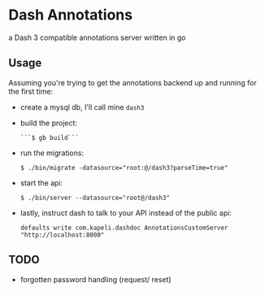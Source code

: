 # Dash Annotations

a Dash 3 compatible annotations server written in go

## Usage

Assuming you're trying to get the annotations backend up and running for the first time:

- create a mysql db, I'll call mine `dash3`

- build the project:

      ```$ gb build```

- run the migrations:

    ```$ ./bin/migrate -datasource="root:@/dash3?parseTime=true"```

- start the api:

    ```$ ./bin/server --datasource="root@/dash3"```

- lastly, instruct dash to talk to your API instead of the public api:

    ```defaults write com.kapeli.dashdoc AnnotationsCustomServer "http://localhost:8000"```


## TODO

- forgotten password handling (request/ reset)
